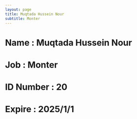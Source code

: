 ```yaml
---
layout: page
title: Muqtada Hussein Nour
subtitle: Monter
---
```

# Name : Muqtada Hussein Nour
# Job : Monter
# ID Number : 20
# Expire : 2025/1/1
